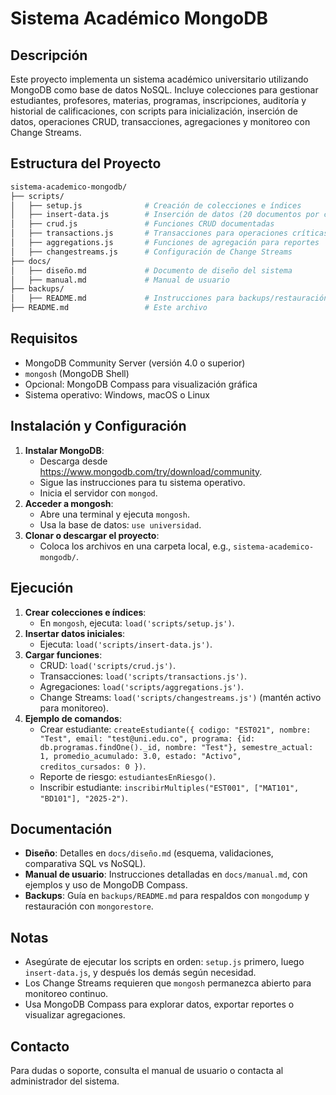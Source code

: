 # Sistema Académico MongoDB

## Descripción
Este proyecto implementa un sistema académico universitario utilizando MongoDB como base de datos NoSQL. Incluye colecciones para gestionar estudiantes, profesores, materias, programas, inscripciones, auditoría y historial de calificaciones, con scripts para inicialización, inserción de datos, operaciones CRUD, transacciones, agregaciones y monitoreo con Change Streams.

## Estructura del Proyecto

```bash
sistema-academico-mongodb/
├── scripts/
│   ├── setup.js              # Creación de colecciones e índices
│   ├── insert-data.js        # Inserción de datos (20 documentos por colección)
│   ├── crud.js               # Funciones CRUD documentadas
│   ├── transactions.js       # Transacciones para operaciones críticas
│   ├── aggregations.js       # Funciones de agregación para reportes
│   ├── changestreams.js      # Configuración de Change Streams
├── docs/
│   ├── diseño.md             # Documento de diseño del sistema
│   ├── manual.md             # Manual de usuario
├── backups/
│   ├── README.md             # Instrucciones para backups/restauración
├── README.md                 # Este archivo
```


## Requisitos
- MongoDB Community Server (versión 4.0 o superior)
- `mongosh` (MongoDB Shell)
- Opcional: MongoDB Compass para visualización gráfica
- Sistema operativo: Windows, macOS o Linux

## Instalación y Configuración
1. **Instalar MongoDB**:
   - Descarga desde https://www.mongodb.com/try/download/community.
   - Sigue las instrucciones para tu sistema operativo.
   - Inicia el servidor con `mongod`.
2. **Acceder a mongosh**:
   - Abre una terminal y ejecuta `mongosh`.
   - Usa la base de datos: `use universidad`.
3. **Clonar o descargar el proyecto**:
   - Coloca los archivos en una carpeta local, e.g., `sistema-academico-mongodb/`.

## Ejecución
1. **Crear colecciones e índices**:
   - En `mongosh`, ejecuta: `load('scripts/setup.js')`.
2. **Insertar datos iniciales**:
   - Ejecuta: `load('scripts/insert-data.js')`.
3. **Cargar funciones**:
   - CRUD: `load('scripts/crud.js')`.
   - Transacciones: `load('scripts/transactions.js')`.
   - Agregaciones: `load('scripts/aggregations.js')`.
   - Change Streams: `load('scripts/changestreams.js')` (mantén activo para monitoreo).
4. **Ejemplo de comandos**:
   - Crear estudiante: `createEstudiante({ codigo: "EST021", nombre: "Test", email: "test@uni.edu.co", programa: {id: db.programas.findOne()._id, nombre: "Test"}, semestre_actual: 1, promedio_acumulado: 3.0, estado: "Activo", creditos_cursados: 0 })`.
   - Reporte de riesgo: `estudiantesEnRiesgo()`.
   - Inscribir estudiante: `inscribirMultiples("EST001", ["MAT101", "BD101"], "2025-2")`.

## Documentación
- **Diseño**: Detalles en `docs/diseño.md` (esquema, validaciones, comparativa SQL vs NoSQL).
- **Manual de usuario**: Instrucciones detalladas en `docs/manual.md`, con ejemplos y uso de MongoDB Compass.
- **Backups**: Guía en `backups/README.md` para respaldos con `mongodump` y restauración con `mongorestore`.

## Notas
- Asegúrate de ejecutar los scripts en orden: `setup.js` primero, luego `insert-data.js`, y después los demás según necesidad.
- Los Change Streams requieren que `mongosh` permanezca abierto para monitoreo continuo.
- Usa MongoDB Compass para explorar datos, exportar reportes o visualizar agregaciones.

## Contacto
Para dudas o soporte, consulta el manual de usuario o contacta al administrador del sistema.
